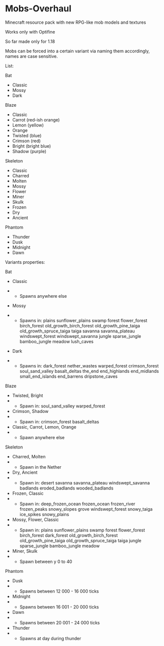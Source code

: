 # Mobs-Overhaul
Minecraft resource pack with new RPG-like mob models and textures

Works only with Optifine

So far made only for 1.18

Mobs can be forced into a certain variant via naming them accordingly, names are case sensitive.

List:

Bat
- Classic
- Mossy
- Dark

Blaze
- Classic
- Carrot (red-ish orange)
- Lemon (yellow)
- Orange
- Twisted (blue)
- Crimson (red)
- Bright (bright blue)
- Shadow (purple)

Skeleton
- Classic
- Charred
- Molten
- Mossy
- Flower
- Miner
- Skulk
- Frozen
- Dry
- Ancient

Phantom
- Thunder
- Dusk
- Midnight
- Dawn

Variants properties:

Bat
- Classic
- - Spawns anywhere else
- Mossy
- - Spawns in: plains sunflower_plains swamp forest flower_forest birch_forest old_growth_birch_forest old_growth_pine_taiga old_growth_spruce_taiga taiga savanna savanna_plateau windswept_forest windswept_savanna jungle sparse_jungle bamboo_jungle meadow lush_caves

- Dark
- - Spawns in: dark_forest nether_wastes warped_forest crimson_forest soul_sand_valley basalt_deltas the_end end_highlands end_midlands small_end_islands end_barrens dripstone_caves

Blaze
- Twisted, Bright
- - Spawn in: soul_sand_valley warped_forest
- Crimson, Shadow
- - Spawn in: crimson_forest basalt_deltas
- Classic, Carrot, Lemon, Orange
- - Spawn anywhere else

Skeleton
- Charred, Molten
- - Spawn in the Nether
- Dry, Ancient
- - Spawn in: desert savanna savanna_plateau windswept_savanna badlands eroded_badlands wooded_badlands
- Frozen, Classic
- - Spawn in: deep_frozen_ocean frozen_ocean frozen_river frozen_peaks snowy_slopes grove windswept_forest snowy_taiga ice_spikes snowy_plains
- Mossy, Flower, Classic
- - Spawn in: plains sunflower_plains swamp forest flower_forest birch_forest dark_forest old_growth_birch_forest old_growth_pine_taiga old_growth_spruce_taiga taiga jungle sparse_jungle bamboo_jungle meadow
- Miner, Skulk
- - Spawn between y 0 to 40

Phantom
- Dusk 
- - Spawns between 12 000 - 16 000 ticks
- Midnight
- - Spawns between 16 001 - 20 000 ticks
- Dawn
- - Spawns between 20 001 - 24 000 ticks
- Thunder
- - Spawns at day during thunder
